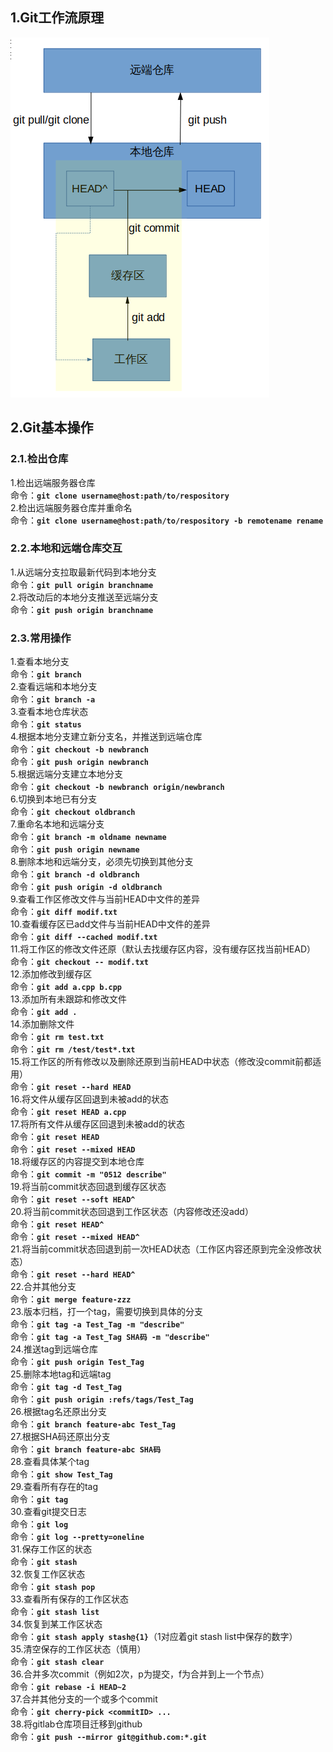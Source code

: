 ## 1.Git工作流原理

![](/images/posts/git.png)

## 2.Git基本操作
### 2.1.检出仓库
1.检出远端服务器仓库  
命令：**`git clone username@host:path/to/respository`**  
2.检出远端服务器仓库并重命名  
命令：**`git clone username@host:path/to/respository -b remotename rename`**
### 2.2.本地和远端仓库交互
1.从远端分支拉取最新代码到本地分支  
命令：**`git pull origin branchname`**  
2.将改动后的本地分支推送至远端分支  
命令：**`git push origin branchname`**
### 2.3.常用操作
1.查看本地分支  
命令：**`git branch`**  
2.查看远端和本地分支  
命令：**`git branch -a`**  
3.查看本地仓库状态  
命令：**`git status`**  
4.根据本地分支建立新分支名，并推送到远端仓库  
命令：**`git checkout -b newbranch`**  
命令：**`git push origin newbranch`**  
5.根据远端分支建立本地分支  
命令：**`git checkout -b newbranch origin/newbranch`**  
6.切换到本地已有分支  
命令：**`git checkout oldbranch`**  
7.重命名本地和远端分支  
命令：**`git branch -m oldname newname`**  
命令：**`git push origin newname`**  
8.删除本地和远端分支，必须先切换到其他分支  
命令：**`git branch -d oldbranch`**  
命令：**`git push origin -d oldbranch`**  
9.查看工作区修改文件与当前HEAD中文件的差异  
命令：**`git diff modif.txt`**  
10.查看缓存区已add文件与当前HEAD中文件的差异  
命令：**`git diff --cached modif.txt`**  
11.将工作区的修改文件还原（默认去找缓存区内容，没有缓存区找当前HEAD）  
命令：**`git checkout -- modif.txt`**  
12.添加修改到缓存区  
命令：**`git add a.cpp b.cpp`**  
13.添加所有未跟踪和修改文件  
命令：**`git add .`**  
14.添加删除文件  
命令：**`git rm test.txt`**  
命令：**`git rm /test/test*.txt`**  
15.将工作区的所有修改以及删除还原到当前HEAD中状态（修改没commit前都适用）  
命令：**`git reset --hard HEAD`**  
16.将文件从缓存区回退到未被add的状态  
命令：**`git reset HEAD a.cpp`**  
17.将所有文件从缓存区回退到未被add的状态  
命令：**`git reset HEAD`**  
命令：**`git reset --mixed HEAD`**  
18.将缓存区的内容提交到本地仓库  
命令：**`git commit -m "0512 describe"`**  
19.将当前commit状态回退到缓存区状态  
命令：**`git reset --soft HEAD^`**  
20.将当前commit状态回退到工作区状态（内容修改还没add）  
命令：**`git reset HEAD^`**  
命令：**`git reset --mixed HEAD^`**  
21.将当前commit状态回退到前一次HEAD状态（工作区内容还原到完全没修改状态）  
命令：**`git reset --hard HEAD^`**  
22.合并其他分支  
命令：**`git merge feature-zzz`**  
23.版本归档，打一个tag，需要切换到具体的分支  
命令：**`git tag -a Test_Tag -m "describe"`**  
命令：**`git tag -a Test_Tag SHA码 -m "describe"`**  
24.推送tag到远端仓库  
命令：**`git push origin Test_Tag`**  
25.删除本地tag和远端tag  
命令：**`git tag -d Test_Tag`**  
命令：**`git push origin :refs/tags/Test_Tag`**  
26.根据tag名还原出分支  
命令：**`git branch feature-abc Test_Tag`**  
27.根据SHA码还原出分支  
命令：**`git branch feature-abc SHA码`**  
28.查看具体某个tag  
命令：**`git show Test_Tag`**  
29.查看所有存在的tag  
命令：**`git tag`**  
30.查看git提交日志  
命令：**`git log`**  
命令：**`git log --pretty=oneline`**  
31.保存工作区的状态  
命令：**`git stash`**  
32.恢复工作区状态  
命令：**`git stash pop`**  
33.查看所有保存的工作区状态  
命令：**`git stash list`**  
34.恢复到某工作区状态  
命令：**`git stash apply stash@{1}`**（1对应着git stash list中保存的数字）  
35.清空保存的工作区状态（慎用）  
命令：**`git stash clear`**  
36.合并多次commit（例如2次，p为提交，f为合并到上一个节点）  
命令：**`git rebase -i HEAD~2`**  
37.合并其他分支的一个或多个commit  
命令：**`git cherry-pick <commitID> ...`**  
38.将gitlab仓库项目迁移到github  
命令：**`git push --mirror git@github.com:*.git`**  
